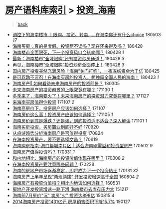[房产语料库索引](../../README.md)  > [投资_海南](投资_海南.md)
====
> [back](../README.md)

- [调控下的海南楼市 丨限购、投资、转卖……在海南你还有什么choice](http://jkwz.applinzi.com/ittc/7098891206300009479.html#%E8%B0%83%E6%8E%A7%E4%B8%8B%E7%9A%84%E6%B5%B7%E5%8D%97%E6%A5%BC%E5%B8%82+%E4%B8%A8%E9%99%90%E8%B4%AD%E3%80%81%E6%8A%95%E8%B5%84%E3%80%81%E8%BD%AC%E5%8D%96%E2%80%A6%E2%80%A6%E5%9C%A8%E6%B5%B7%E5%8D%97%E4%BD%A0%E8%BF%98%E6%9C%89%E4%BB%80%E4%B9%88choice) 180503 *17* 
- [海南买房：真的是度假、投资两不误吗？现在还来得及吗？](http://jkwz.applinzi.com/ittc/7097060933472093190.html#%E6%B5%B7%E5%8D%97%E4%B9%B0%E6%88%BF%EF%BC%9A%E7%9C%9F%E7%9A%84%E6%98%AF%E5%BA%A6%E5%81%87%E3%80%81%E6%8A%95%E8%B5%84%E4%B8%A4%E4%B8%8D%E8%AF%AF%E5%90%97%EF%BC%9F%E7%8E%B0%E5%9C%A8%E8%BF%98%E6%9D%A5%E5%BE%97%E5%8F%8A%E5%90%97%EF%BC%9F) 180428  
- [海南楼市全面限死，下一个投资风口会转向哪？](http://jkwz.applinzi.com/ittc/7097032278578562065.html#%E6%B5%B7%E5%8D%97%E6%A5%BC%E5%B8%82%E5%85%A8%E9%9D%A2%E9%99%90%E6%AD%BB%EF%BC%8C%E4%B8%8B%E4%B8%80%E4%B8%AA%E6%8A%95%E8%B5%84%E9%A3%8E%E5%8F%A3%E4%BC%9A%E8%BD%AC%E5%90%91%E5%93%AA%EF%BC%9F) 180428 *1* 
- [最新：海南楼市“全域限购”还有投资炒房通道！](http://jkwz.applinzi.com/ittc/7096199375091139601.html#%E6%9C%80%E6%96%B0%EF%BC%9A%E6%B5%B7%E5%8D%97%E6%A5%BC%E5%B8%82%E2%80%9C%E5%85%A8%E5%9F%9F%E9%99%90%E8%B4%AD%E2%80%9D%E8%BF%98%E6%9C%89%E6%8A%95%E8%B5%84%E7%82%92%E6%88%BF%E9%80%9A%E9%81%93%EF%BC%81) 180426 *3* 
- [再见，海南楼市“全域限购”投资炒房全面停止！](http://jkwz.applinzi.com/ittc/7096199375082750983.html#%E5%86%8D%E8%A7%81%EF%BC%8C%E6%B5%B7%E5%8D%97%E6%A5%BC%E5%B8%82%E2%80%9C%E5%85%A8%E5%9F%9F%E9%99%90%E8%B4%AD%E2%80%9D%E6%8A%95%E8%B5%84%E7%82%92%E6%88%BF%E5%85%A8%E9%9D%A2%E5%81%9C%E6%AD%A2%EF%BC%81) 180426 *3* 
- [国内房产投资突然充满风险！海南“关门打狗”，一夜冻结资金六千亿](http://jkwz.applinzi.com/ittc/7095805644223546374.html#%E5%9B%BD%E5%86%85%E6%88%BF%E4%BA%A7%E6%8A%95%E8%B5%84%E7%AA%81%E7%84%B6%E5%85%85%E6%BB%A1%E9%A3%8E%E9%99%A9%EF%BC%81%E6%B5%B7%E5%8D%97%E2%80%9C%E5%85%B3%E9%97%A8%E6%89%93%E7%8B%97%E2%80%9D%EF%BC%8C%E4%B8%80%E5%A4%9C%E5%86%BB%E7%BB%93%E8%B5%84%E9%87%91%E5%85%AD%E5%8D%83%E4%BA%BF) 180425  
- [是可忍孰不可忍！在海南买房的投资人，想独霸全国人民的海南！](http://jkwz.applinzi.com/ittc/7095179902003446790.html#%E6%98%AF%E5%8F%AF%E5%BF%8D%E5%AD%B0%E4%B8%8D%E5%8F%AF%E5%BF%8D%EF%BC%81%E5%9C%A8%E6%B5%B7%E5%8D%97%E4%B9%B0%E6%88%BF%E7%9A%84%E6%8A%95%E8%B5%84%E4%BA%BA%EF%BC%8C%E6%83%B3%E7%8B%AC%E9%9C%B8%E5%85%A8%E5%9B%BD%E4%BA%BA%E6%B0%91%E7%9A%84%E6%B5%B7%E5%8D%97%EF%BC%81) 180423 *1* 
- [海南房产‖ 如何看待未来海南房产的投资前景？](http://jkwz.applinzi.com/ittc/7077007172057957386.html#%E6%B5%B7%E5%8D%97%E6%88%BF%E4%BA%A7%E2%80%96+%E5%A6%82%E4%BD%95%E7%9C%8B%E5%BE%85%E6%9C%AA%E6%9D%A5%E6%B5%B7%E5%8D%97%E6%88%BF%E4%BA%A7%E7%9A%84%E6%8A%95%E8%B5%84%E5%89%8D%E6%99%AF%EF%BC%9F) 180305  
- [未来海南房产的投资前景的上限究竟在哪？](http://jkwz.applinzi.com/ittc/7041784499497600016.html#%E6%9C%AA%E6%9D%A5%E6%B5%B7%E5%8D%97%E6%88%BF%E4%BA%A7%E7%9A%84%E6%8A%95%E8%B5%84%E5%89%8D%E6%99%AF%E7%9A%84%E4%B8%8A%E9%99%90%E7%A9%B6%E7%AB%9F%E5%9C%A8%E5%93%AA%EF%BC%9F) 171130 *1* 
- [冬季来了，海南要火了！未来海南房产的投资潜力究竟在哪里？](http://jkwz.applinzi.com/ittc/7040554259404293137.html#%E5%86%AC%E5%AD%A3%E6%9D%A5%E4%BA%86%EF%BC%8C%E6%B5%B7%E5%8D%97%E8%A6%81%E7%81%AB%E4%BA%86%EF%BC%81%E6%9C%AA%E6%9D%A5%E6%B5%B7%E5%8D%97%E6%88%BF%E4%BA%A7%E7%9A%84%E6%8A%95%E8%B5%84%E6%BD%9C%E5%8A%9B%E7%A9%B6%E7%AB%9F%E5%9C%A8%E5%93%AA%E9%87%8C%EF%BC%9F) 171127  
- [来海南买房值得你投资](http://jkwz.applinzi.com/ittc/7033241715551503376.html#%E6%9D%A5%E6%B5%B7%E5%8D%97%E4%B9%B0%E6%88%BF%E5%80%BC%E5%BE%97%E4%BD%A0%E6%8A%95%E8%B5%84) 171107 *2* 
- [海南高房价下，投资房产应该如何选择？](http://jkwz.applinzi.com/ittc/7033238530451571728.html#%E6%B5%B7%E5%8D%97%E9%AB%98%E6%88%BF%E4%BB%B7%E4%B8%8B%EF%BC%8C%E6%8A%95%E8%B5%84%E6%88%BF%E4%BA%A7%E5%BA%94%E8%AF%A5%E5%A6%82%E4%BD%95%E9%80%89%E6%8B%A9%EF%BC%9F) 171107  
- [海南房价这么高！投资房产应该如何选择？](http://jkwz.applinzi.com/ittc/7032484063561122833.html#%E6%B5%B7%E5%8D%97%E6%88%BF%E4%BB%B7%E8%BF%99%E4%B9%88%E9%AB%98%EF%BC%81%E6%8A%95%E8%B5%84%E6%88%BF%E4%BA%A7%E5%BA%94%E8%AF%A5%E5%A6%82%E4%BD%95%E9%80%89%E6%8B%A9%EF%BC%9F) 171105 *1* 
- [海南房价到底是爆跌？还是涨，到底投资适不适合？深入解读](http://jkwz.applinzi.com/ittc/7031036162381186065.html#%E6%B5%B7%E5%8D%97%E6%88%BF%E4%BB%B7%E5%88%B0%E5%BA%95%E6%98%AF%E7%88%86%E8%B7%8C%EF%BC%9F%E8%BF%98%E6%98%AF%E6%B6%A8%EF%BC%8C%E5%88%B0%E5%BA%95%E6%8A%95%E8%B5%84%E9%80%82%E4%B8%8D%E9%80%82%E5%90%88%EF%BC%9F%E6%B7%B1%E5%85%A5%E8%A7%A3%E8%AF%BB) 171101 *1* 
- [海南买房投资，买房置业到底好不好](http://jkwz.applinzi.com/ittc/7015403393269629968.html#%E6%B5%B7%E5%8D%97%E4%B9%B0%E6%88%BF%E6%8A%95%E8%B5%84%EF%BC%8C%E4%B9%B0%E6%88%BF%E7%BD%AE%E4%B8%9A%E5%88%B0%E5%BA%95%E5%A5%BD%E4%B8%8D%E5%A5%BD) 170920  
- [从旅游趋势分析海南房产是否值得投资](http://jkwz.applinzi.com/ittc/7005411373528646672.html#%E4%BB%8E%E6%97%85%E6%B8%B8%E8%B6%8B%E5%8A%BF%E5%88%86%E6%9E%90%E6%B5%B7%E5%8D%97%E6%88%BF%E4%BA%A7%E6%98%AF%E5%90%A6%E5%80%BC%E5%BE%97%E6%8A%95%E8%B5%84) 170824  
- [在海南投资房产，要不要选择文昌？](http://jkwz.applinzi.com/ittc/6980678888123270149.html#%E5%9C%A8%E6%B5%B7%E5%8D%97%E6%8A%95%E8%B5%84%E6%88%BF%E4%BA%A7%EF%BC%8C%E8%A6%81%E4%B8%8D%E8%A6%81%E9%80%89%E6%8B%A9%E6%96%87%E6%98%8C%EF%BC%9F) 170619  
- [海南购房指南-海口篇城南片区｜适合海南刚需型和投资型房产](http://jkwz.applinzi.com/ittc/6962970333924557828.html#%E6%B5%B7%E5%8D%97%E8%B4%AD%E6%88%BF%E6%8C%87%E5%8D%97-%E6%B5%B7%E5%8F%A3%E7%AF%87%E5%9F%8E%E5%8D%97%E7%89%87%E5%8C%BA%EF%BD%9C%E9%80%82%E5%90%88%E6%B5%B7%E5%8D%97%E5%88%9A%E9%9C%80%E5%9E%8B%E5%92%8C%E6%8A%95%E8%B5%84%E5%9E%8B%E6%88%BF%E4%BA%A7) 170502 *9* 
- [海南房产值得投资吗？](http://jkwz.applinzi.com/ittc/6951187667025921029.html#%E6%B5%B7%E5%8D%97%E6%88%BF%E4%BA%A7%E5%80%BC%E5%BE%97%E6%8A%95%E8%B5%84%E5%90%97%EF%BC%9F) 170331 *1* 
- [和内地相比，海南房产的投资价值体现在哪里？](http://jkwz.applinzi.com/ittc/6942685364853670917.html#%E5%92%8C%E5%86%85%E5%9C%B0%E7%9B%B8%E6%AF%94%EF%BC%8C%E6%B5%B7%E5%8D%97%E6%88%BF%E4%BA%A7%E7%9A%84%E6%8A%95%E8%B5%84%E4%BB%B7%E5%80%BC%E4%BD%93%E7%8E%B0%E5%9C%A8%E5%93%AA%E9%87%8C%EF%BC%9F) 170308 *2* 
- [在海南投资房产要注意哪些问题？](http://jkwz.applinzi.com/ittc/6939712695669621764.html#%E5%9C%A8%E6%B5%B7%E5%8D%97%E6%8A%95%E8%B5%84%E6%88%BF%E4%BA%A7%E8%A6%81%E6%B3%A8%E6%84%8F%E5%93%AA%E4%BA%9B%E9%97%AE%E9%A2%98%EF%BC%9F) 170228  
- [海南的房地产市场逐渐稳定，即将成为下一个投资热土](http://jkwz.applinzi.com/ittc/6929309675358258180.html#%E6%B5%B7%E5%8D%97%E7%9A%84%E6%88%BF%E5%9C%B0%E4%BA%A7%E5%B8%82%E5%9C%BA%E9%80%90%E6%B8%90%E7%A8%B3%E5%AE%9A%EF%BC%8C%E5%8D%B3%E5%B0%86%E6%88%90%E4%B8%BA%E4%B8%8B%E4%B8%80%E4%B8%AA%E6%8A%95%E8%B5%84%E7%83%AD%E5%9C%9F) 170131 *32* 
- [海南房产上半年呈现“两涨两降” 开发投资增速高于全国](http://jkwz.applinzi.com/ittc/6862545417149088772.html#%E6%B5%B7%E5%8D%97%E6%88%BF%E4%BA%A7%E4%B8%8A%E5%8D%8A%E5%B9%B4%E5%91%88%E7%8E%B0%E2%80%9C%E4%B8%A4%E6%B6%A8%E4%B8%A4%E9%99%8D%E2%80%9D+%E5%BC%80%E5%8F%91%E6%8A%95%E8%B5%84%E5%A2%9E%E9%80%9F%E9%AB%98%E4%BA%8E%E5%85%A8%E5%9B%BD) 160804 *2* 
- [海南房产有投资价值吗？相比内地该如何选择？](http://jkwz.applinzi.com/ittc/6838392192330368005.html#%E6%B5%B7%E5%8D%97%E6%88%BF%E4%BA%A7%E6%9C%89%E6%8A%95%E8%B5%84%E4%BB%B7%E5%80%BC%E5%90%97%EF%BC%9F%E7%9B%B8%E6%AF%94%E5%86%85%E5%9C%B0%E8%AF%A5%E5%A6%82%E4%BD%95%E9%80%89%E6%8B%A9%EF%BC%9F) 160531  
- [房地产开发投资增速一路下滑 海南楼市去库存压力大](http://jkwz.applinzi.com/ittc/6776726521318474757.html#%E6%88%BF%E5%9C%B0%E4%BA%A7%E5%BC%80%E5%8F%91%E6%8A%95%E8%B5%84%E5%A2%9E%E9%80%9F%E4%B8%80%E8%B7%AF%E4%B8%8B%E6%BB%91+%E6%B5%B7%E5%8D%97%E6%A5%BC%E5%B8%82%E5%8E%BB%E5%BA%93%E5%AD%98%E5%8E%8B%E5%8A%9B%E5%A4%A7) 151217  
- [海南前7月房价&quot;沉&quot; 卖房&quot;火&quot; 投资达898亿](http://jkwz.applinzi.com/ittc/547650615715869927.html#%E6%B5%B7%E5%8D%97%E5%89%8D7%E6%9C%88%E6%88%BF%E4%BB%B7%26quot%3B%E6%B2%89%26quot%3B+%E5%8D%96%E6%88%BF%26quot%3B%E7%81%AB%26quot%3B+%E6%8A%95%E8%B5%84%E8%BE%BE898%E4%BA%BF) 150815 *4* 
- [2014海南房产投资1431亿元 房屋销售面积下降15.7%](http://jkwz.applinzi.com/ittc/547650611389949996.html#2014%E6%B5%B7%E5%8D%97%E6%88%BF%E4%BA%A7%E6%8A%95%E8%B5%841431%E4%BA%BF%E5%85%83+%E6%88%BF%E5%B1%8B%E9%94%80%E5%94%AE%E9%9D%A2%E7%A7%AF%E4%B8%8B%E9%99%8D15.7%25) 150127  
